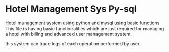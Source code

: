 # Hotel Management Sys Py-sql
 Hotel management system using python and mysql using basic functions 
 This file is having basic functionalities which are just required for managing a hotel with billing and advanced user management system.

 this system can trace logs of each operation performed by user.
